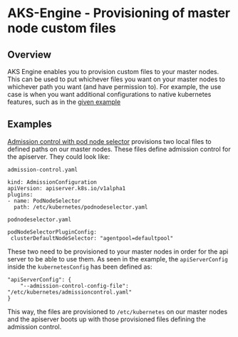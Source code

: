 # AKS-Engine - Provisioning of master node custom files

## Overview

AKS Engine enables you to provision custom files to your master nodes. This can be used to put whichever files you want on your master nodes to whichever path you want (and have permission to). For example, the use case is when you want additional configurations to native kubernetes features, such as in
the [given example](kubernetes-customfiles-podnodeselector.json)

## Examples
[Admission control with pod node selector](kubernetes-customfiles-podnodeselector.json) provisions two local files to defined paths on our master nodes. These files define admission control for the apiserver. They could look like:

`admission-control.yaml`
```
kind: AdmissionConfiguration
apiVersion: apiserver.k8s.io/v1alpha1
plugins:
- name: PodNodeSelector
  path: /etc/kubernetes/podnodeselector.yaml
```

`podnodeselector.yaml`
```
podNodeSelectorPluginConfig:
 clusterDefaultNodeSelector: "agentpool=defaultpool"
```

These two need to be provisioned to your master nodes in order for the api server to be able to use them. As seen in the example, the `apiServerConfig` inside the `kubernetesConfig` has been defined as:

```
"apiServerConfig": {
    "--admission-control-config-file":  "/etc/kubernetes/admissioncontrol.yaml"
}
```

This way, the files are provisioned to `/etc/kubernetes` on our master nodes and the apiserver boots up with those provisioned files defining the admission control.
